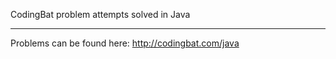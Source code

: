 CodingBat problem attempts solved in Java

---------

Problems can be found here: http://codingbat.com/java